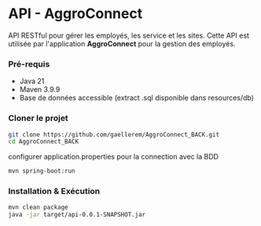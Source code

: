 # API - AggroConnect

API RESTful pour gérer les employés, les service et les sites. Cette API est utilisée par l'application **AggroConnect** pour la gestion des employés.


### Pré-requis
- Java 21
- Maven 3.9.9
- Base de données accessible (extract .sql disponible dans resources/db)

### Cloner le projet
```bash
git clone https://github.com/gaellerem/AggroConnect_BACK.git
cd AggroConnect_BACK
```

configurer application.properties pour la connection avec la BDD

```bash
mvn spring-boot:run
```

### Installation & Exécution
```bash
mvn clean package
java -jar target/api-0.0.1-SNAPSHOT.jar


